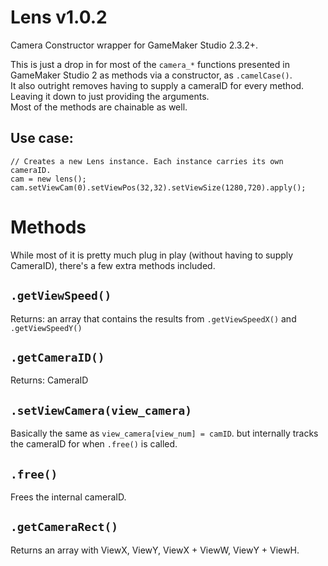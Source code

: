 # Lens v1.0.2
Camera Constructor wrapper for GameMaker Studio 2.3.2+.

This is just a drop in for most of the `camera_*` functions presented in GameMaker Studio 2 as methods via a constructor, as `.camelCase()`.
<br>It also outright removes having to supply a cameraID for every method. Leaving it down to just providing the arguments.
<br>Most of the methods are chainable as well.

## Use case:
```gml
// Creates a new Lens instance. Each instance carries its own cameraID.
cam = new lens();
cam.setViewCam(0).setViewPos(32,32).setViewSize(1280,720).apply();
```
  
# Methods

While most of it is pretty much plug in play (without having to supply CameraID), there's a few extra methods included.

## `.getViewSpeed()`

Returns: an array that contains the results from `.getViewSpeedX()` and `.getViewSpeedY()`

## `.getCameraID()`

Returns: CameraID

## `.setViewCamera(view_camera)`

Basically the same as `view_camera[view_num] = camID`. but internally tracks the cameraID for when `.free()` is called.

## `.free()`

Frees the internal cameraID.

## `.getCameraRect()`

Returns an array with ViewX, ViewY, ViewX + ViewW, ViewY + ViewH.
